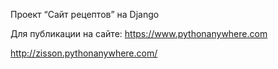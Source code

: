 Проект “Сайт рецептов” на Django

Для публикации на сайте: https://www.pythonanywhere.com

http://zisson.pythonanywhere.com/